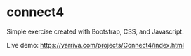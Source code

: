 # connect4

Simple exercise created with Bootstrap, CSS, and Javascript.

Live demo:
https://yarriva.com/projects/Connect4/index.html
